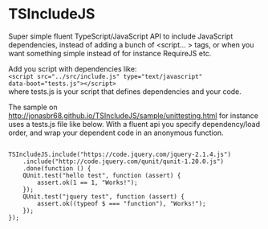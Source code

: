 # TSIncludeJS
Super simple fluent TypeScript/JavaScript API to include JavaScript dependencies, instead of adding a bunch of &lt;script... &gt; tags, or when you want something simple instead of for instance RequireJS etc.

Add you script with dependencies like:    
<code>&lt;script src="../src/include.js" type="text/javascript" data-boot="tests.js">&lt;/script></code>    
where tests.js is your script that defines dependencies and your code. 

The sample on http://jonasbr68.github.io/TSIncludeJS/sample/unittesting.html
for instance uses a tests.js file like below.
With a fluent api you specify dependency/load order, and wrap your dependent code in an anonymous function.

<code>
TSIncludeJS.include("https://code.jquery.com/jquery-2.1.4.js")
    .include("http://code.jquery.com/qunit/qunit-1.20.0.js")
    .done(function () {
    QUnit.test("hello test", function (assert) {
        assert.ok(1 == 1, "Works!");
    });
    QUnit.test("jquery test", function (assert) {
        assert.ok((typeof $ === "function"), "Works!");
    });
});
</code>
